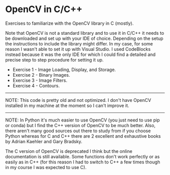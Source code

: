 # OpenCV in C/C++
Exercises to familiarize with the OpenCV library in C (mostly).

Note that OpenCV is not a standard library and to use it in C/C++ it needs to be downloaded and set up with your IDE of choice.
Depending on the setup the instructions to include the library might differ.
In my case, for some reason I wasn't able to set it up with Visual Studio. I used CodeBlocks instead because it was the only IDE for which I could find a detailed and precise step to step procedure for setting it up.

- Exercise 1 - Image Loading, Display, and Storage.
- Exercise 2 - Binary Images.
- Exercise 3 - Image Filters.
- Exercise 4 - Contours.

---
NOTE:
This code is pretty old and not optimized. I don't have OpenCV installed in my machine at the moment so I can't improve it.

---
NOTE:
In Python it's much easier to use OpenCV (you just need to use pip or conda) but I find the C++ version of OpenCV to be much better. Also, there aren't many good sources out there to study from if you choose Python whereas for C and C++ there are 2 excellent and exhaustive books by Adrian Kaehler and Gary Bradsky.

The C version of OpenCV is deprecated I think but the online documentation is still available. Some functions don't work perfectly or as easily as in C++ (for this reason I had to switch to C++ a few times though in my course I was expected to use C).
